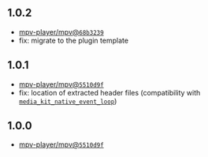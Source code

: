 ## 1.0.2

- [mpv-player/mpv@`68b3239`](https://github.com/mpv-player/mpv/commit/68b3239b523cd75ba0a12f680ac7bc77e5647d40)
- fix: migrate to the plugin template

## 1.0.1

- [mpv-player/mpv@`5510d9f`](https://github.com/mpv-player/mpv/commit/5510d9f6632c009c398ce48a4d5a89c7f95efc96)
- fix: location of extracted header files (compatibility with [`media_kit_native_event_loop`](https://github.com/alexmercerind/media_kit/tree/main/media_kit_native_event_loop))

## 1.0.0

- [mpv-player/mpv@`5510d9f`](https://github.com/mpv-player/mpv/commit/5510d9f6632c009c398ce48a4d5a89c7f95efc96)
